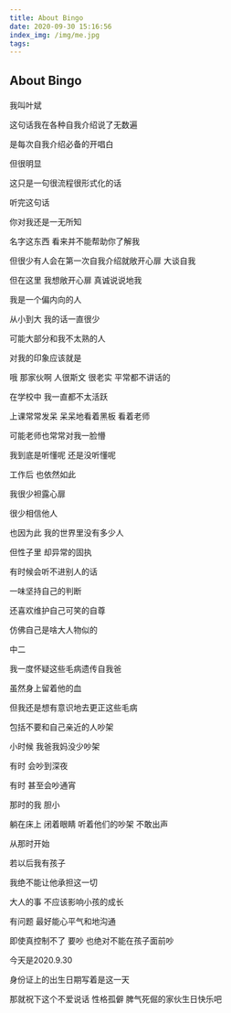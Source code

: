 ```yaml
---
title: About Bingo
date: 2020-09-30 15:16:56
index_img: /img/me.jpg
tags:
---
```


## About Bingo

<div id="aplayer" style="margin: 20px 0;"></div>

我叫叶斌

这句话我在各种自我介绍说了无数遍

是每次自我介绍必备的开唱白

但很明显

这只是一句很流程很形式化的话

听完这句话

你对我还是一无所知

名字这东西 看来并不能帮助你了解我

但很少有人会在第一次自我介绍就敞开心扉 大谈自我

但在这里 我想敞开心扉 真诚说说地我

我是一个偏内向的人

从小到大 我的话一直很少

可能大部分和我不太熟的人

对我的印象应该就是

哦 那家伙啊 人很斯文 很老实 平常都不讲话的

在学校中 我一直都不太活跃

上课常常发呆 呆呆地看着黑板 看着老师

可能老师也常常对我一脸懵

我到底是听懂呢 还是没听懂呢

工作后 也依然如此

我很少袒露心扉

很少相信他人

也因为此 我的世界里没有多少人

但性子里 却异常的固执

有时候会听不进别人的话

一味坚持自己的判断

还喜欢维护自己可笑的自尊

仿佛自己是啥大人物似的

中二

我一度怀疑这些毛病遗传自我爸

虽然身上留着他的血

但我还是想有意识地去更正这些毛病

包括不要和自己亲近的人吵架

小时候 我爸我妈没少吵架

有时 会吵到深夜

有时 甚至会吵通宵

那时的我 胆小

躺在床上 闭着眼睛 听着他们的吵架 不敢出声

从那时开始

若以后我有孩子

我绝不能让他承担这一切

大人的事 不应该影响小孩的成长

有问题 最好能心平气和地沟通

即使真控制不了 要吵 也绝对不能在孩子面前吵

今天是2020.9.30

身份证上的出生日期写着是这一天

那就祝下这个不爱说话 性格孤僻 脾气死倔的家伙生日快乐吧

<style>
@import url('//cdn.staticfile.org/aplayer/1.10.1/APlayer.min.css')
</style>
<script src="//cdn.staticfile.org/aplayer/1.10.1/APlayer.min.js" defer></script>
<script type="text/javascript">
  var oldLoadAp = window.onload;
  window.onload = function () {
    oldLoadAp && oldLoadAp();

    new APlayer({
      container: document.getElementById('aplayer'),
      autoplay: false,
      audio: { name: 'The Story Never End', artist: 'Lauv', url: '/song/the-story-never-end.mp3', cover: '/img/the-store-never-end.jpg', }
    });
  }
</script>